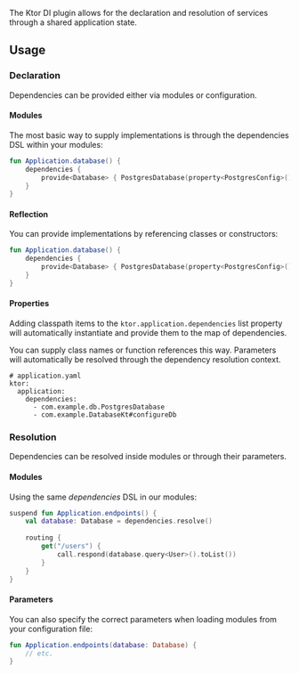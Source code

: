 
The Ktor DI plugin allows for the declaration and resolution of services through a shared application state.

## Usage

### Declaration

Dependencies can be provided either via modules or configuration.

#### Modules

The most basic way to supply implementations is through the dependencies DSL within your modules:

```kotlin
fun Application.database() {
    dependencies {
        provide<Database> { PostgresDatabase(property<PostgresConfig>()) }
    }
}
```

#### Reflection

You can provide implementations by referencing classes or constructors:

```kotlin
fun Application.database() {
    dependencies {
        provide<Database> { PostgresDatabase(property<PostgresConfig>()) }
    }
}
```

#### Properties

Adding classpath items to the `ktor.application.dependencies` list property will automatically instantiate and provide them to the map of dependencies. 

You can supply class names or function references this way.  Parameters will automatically be resolved through the dependency resolution context.

```
# application.yaml
ktor:
  application:
    dependencies:
      - com.example.db.PostgresDatabase
      - com.example.DatabaseKt#configureDb
```

### Resolution

Dependencies can be resolved inside modules or through their parameters.

#### Modules

Using the same _dependencies_ DSL in our modules:

```kotlin
suspend fun Application.endpoints() {
    val database: Database = dependencies.resolve()
    
    routing {
        get("/users") {
            call.respond(database.query<User>().toList())
        }
    }
}
```

#### Parameters

You can also specify the correct parameters when loading modules from your configuration file:

```kotlin
fun Application.endpoints(database: Database) {
    // etc.
}
```